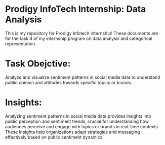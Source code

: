 # Prodigy InfoTech Internship: Data Analysis
This is my repository for Prodigy Infotech Internship! These documents are for the task 4 of my internship program on data analysis and categorical representation.

# Task Obejctive:
Analyze and visualize sentiment patterns in social media data to understand public opinion and attitudes towards specific topics or brands.

# Insights:
Analyzing sentiment patterns in social media data provides insights into public perception and sentiment trends, crucial for understanding how audiences perceive and engage with topics or brands in real-time contexts. These insights help organizations adapt strategies and messaging effectively based on public sentiment dynamics.




